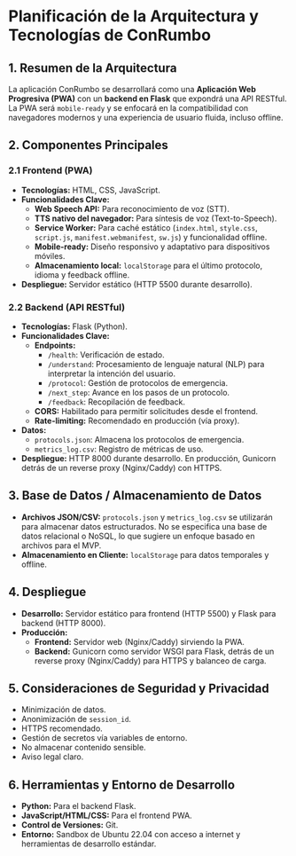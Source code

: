 # Planificación de la Arquitectura y Tecnologías de ConRumbo

## 1. Resumen de la Arquitectura
La aplicación ConRumbo se desarrollará como una **Aplicación Web Progresiva (PWA)** con un **backend en Flask** que expondrá una API RESTful. La PWA será `mobile-ready` y se enfocará en la compatibilidad con navegadores modernos y una experiencia de usuario fluida, incluso offline.

## 2. Componentes Principales

### 2.1 Frontend (PWA)
*   **Tecnologías:** HTML, CSS, JavaScript.
*   **Funcionalidades Clave:**
    *   **Web Speech API:** Para reconocimiento de voz (STT).
    *   **TTS nativo del navegador:** Para síntesis de voz (Text-to-Speech).
    *   **Service Worker:** Para caché estático (`index.html`, `style.css`, `script.js`, `manifest.webmanifest`, `sw.js`) y funcionalidad offline.
    *   **Mobile-ready:** Diseño responsivo y adaptativo para dispositivos móviles.
    *   **Almacenamiento local:** `localStorage` para el último protocolo, idioma y feedback offline.
*   **Despliegue:** Servidor estático (HTTP 5500 durante desarrollo).

### 2.2 Backend (API RESTful)
*   **Tecnologías:** Flask (Python).
*   **Funcionalidades Clave:**
    *   **Endpoints:**
        *   `/health`: Verificación de estado.
        *   `/understand`: Procesamiento de lenguaje natural (NLP) para interpretar la intención del usuario.
        *   `/protocol`: Gestión de protocolos de emergencia.
        *   `/next_step`: Avance en los pasos de un protocolo.
        *   `/feedback`: Recopilación de feedback.
    *   **CORS:** Habilitado para permitir solicitudes desde el frontend.
    *   **Rate-limiting:** Recomendado en producción (vía proxy).
*   **Datos:**
    *   `protocols.json`: Almacena los protocolos de emergencia.
    *   `metrics_log.csv`: Registro de métricas de uso.
*   **Despliegue:** HTTP 8000 durante desarrollo. En producción, Gunicorn detrás de un reverse proxy (Nginx/Caddy) con HTTPS.

## 3. Base de Datos / Almacenamiento de Datos
*   **Archivos JSON/CSV:** `protocols.json` y `metrics_log.csv` se utilizarán para almacenar datos estructurados. No se especifica una base de datos relacional o NoSQL, lo que sugiere un enfoque basado en archivos para el MVP.
*   **Almacenamiento en Cliente:** `localStorage` para datos temporales y offline.

## 4. Despliegue
*   **Desarrollo:** Servidor estático para frontend (HTTP 5500) y Flask para backend (HTTP 8000).
*   **Producción:**
    *   **Frontend:** Servidor web (Nginx/Caddy) sirviendo la PWA.
    *   **Backend:** Gunicorn como servidor WSGI para Flask, detrás de un reverse proxy (Nginx/Caddy) para HTTPS y balanceo de carga.

## 5. Consideraciones de Seguridad y Privacidad
*   Minimización de datos.
*   Anonimización de `session_id`.
*   HTTPS recomendado.
*   Gestión de secretos vía variables de entorno.
*   No almacenar contenido sensible.
*   Aviso legal claro.

## 6. Herramientas y Entorno de Desarrollo
*   **Python:** Para el backend Flask.
*   **JavaScript/HTML/CSS:** Para el frontend PWA.
*   **Control de Versiones:** Git.
*   **Entorno:** Sandbox de Ubuntu 22.04 con acceso a internet y herramientas de desarrollo estándar.
